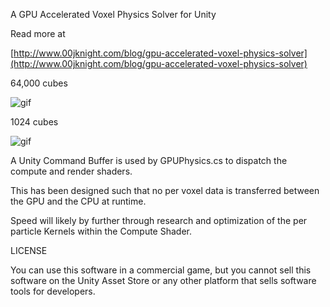 A GPU Accelerated Voxel Physics Solver for Unity

Read more at

[http://www.00jknight.com/blog/gpu-accelerated-voxel-physics-solver](http://www.00jknight.com/blog/gpu-accelerated-voxel-physics-solver)

64,000 cubes

![gif](https://thumbs.gfycat.com/MammothInfantileDunlin-size_restricted.gif "Gif")

1024 cubes

![gif](https://fat.gfycat.com/JovialKnobbyBrahmanbull.gif "Gif")

A Unity Command Buffer is used by GPUPhysics.cs to dispatch the compute and render shaders. 

This has been designed such that no per voxel data is transferred between the GPU and the CPU at runtime.

Speed will likely by further through research and optimization of the per particle Kernels within the Compute Shader.

LICENSE

You can use this software in a commercial game, but you cannot sell this software on the Unity Asset Store or any other platform that sells software tools for developers.

